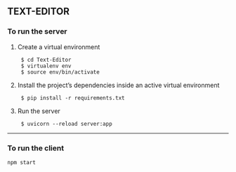 ## TEXT-EDITOR
### **To run the server** 
1. Create a virtual environment
			
		$ cd Text-Editor
		$ virtualenv env
	    $ source env/bin/activate
2. Install the project’s dependencies inside an active virtual environment
		
		$ pip install -r requirements.txt
3. Run the server	    
	    
		$ uvicorn --reload server:app

<HR>

### **To run the client**

	npm start
